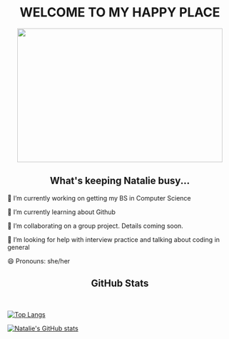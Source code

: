 <h1 align="center">WELCOME TO MY HAPPY PLACE</h1>

<p align="center">
  <img width="460" height="300" src="https://user-images.githubusercontent.com/71950538/111040340-6cbde380-83e7-11eb-8edf-cc1a9c295f58.jpeg">
</p>


<h2 align="center">What's keeping Natalie busy...</h2>

🔭 I’m currently working on getting my BS in Computer Science
 
🌱 I’m currently learning about Github

👯 I’m collaborating on a group project. Details coming soon.
 
🤔 I’m looking for help with interview practice and talking about coding in general

😄 Pronouns: she/her

<h2 align="center">GitHub Stats</h2><br>

[![Top Langs](https://github-readme-stats.vercel.app/api/top-langs/?username=natalieoulman&layout=compact)](https://github.com/anuraghazra/github-readme-stats)

[![Natalie's GitHub stats](https://github-readme-stats.vercel.app/api?username=natalieoulman&theme=omni)](https://github.com/anuraghazra/github-readme-stats)
